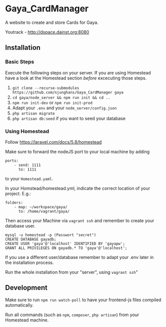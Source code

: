 # Gaya_CardManager
A website to create and store Cards for Gaya.

Youtrack - http://dspace.dainst.org:8080

## Installation

### Basic Steps
Execute the following steps on your server. If you are using Homestead
have a look at the Homestead section *before* excecuting those steps.
1. `git clone --recurse-submodules https://github.com/njunghans/Gaya_CardManager gaya`
1. `cd gaya/node_server && npm run init && cd ..`
1. `npm run init-dev` or `npm run init-prod`
1. Adapt your `.env` and your `node_server/config.json`
1. `php artisan migrate` 
1. `php artisan db:seed` if you want to seed your database

### Using Homestead
Follow https://laravel.com/docs/5.8/homestead

Make sure to forward the nodeJS port to your local machine by adding 
```
ports:
    - send: 1111
      to: 1111
```
to your `Homestead.yaml`.

In your Homstead/homestead.yml, indicate the correct location of your project. E.g.:
```
folders:
    - map: ~/workspace/gaya/
      to: /home/vagrant/gaya/
```

Then access your Machine via `vagrant ssh` and remember to create your database user.
```
mysql -u homestead -p (Passwort "secret")
CREATE DATABASE gayadb;
CREATE USER 'gaya'@'localhost' IDENTIFIED BY 'gayapw';
GRANT ALL PRIVILEGES ON gayadb.* TO 'gaya'@'localhost';
```

If you use a different user/database remember to adapt your .env later in the installation process.

Run the whole installation from your "server", using `vagrant ssh`"


## Development
Make sure to run `npm run watch-poll` to have your frontend-js files compiled automatically.

Run all commands (such as `npm`, `composer`, `php artisan`) from your Homestead machine.
